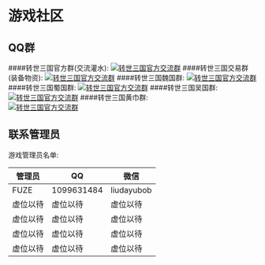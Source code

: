 # 游戏社区

## QQ群
####转世三国官方群(交流灌水):
<span class="w3-padding"><a target="_blank" href="//shang.qq.com/wpa/qunwpa?idkey=3c4de04285c30fbbde0219589d984e461621f84cb937880221456d12aae39ebf"><img border="0" src="//pub.idqqimg.com/wpa/images/group.png" alt="转世三国官方交流群" title="转世三国官方交流群"></a></span>
####转世三国交易群(装备物资): 
<span class="w3-padding"><a target="_blank" href="//shang.qq.com/wpa/qunwpa?idkey=3c4de04285c30fbbde0219589d984e461621f84cb937880221456d12aae39ebf"><img border="0" src="//pub.idqqimg.com/wpa/images/group.png" alt="转世三国官方交流群" title="转世三国官方交流群"></a></span>
####转世三国魏国群:
<span class="w3-padding"><a target="_blank" href="//shang.qq.com/wpa/qunwpa?idkey=3c4de04285c30fbbde0219589d984e461621f84cb937880221456d12aae39ebf"><img border="0" src="//pub.idqqimg.com/wpa/images/group.png" alt="转世三国官方交流群" title="转世三国官方交流群"></a></span>
####转世三国蜀国群:
<span class="w3-padding"><a target="_blank" href="//shang.qq.com/wpa/qunwpa?idkey=3c4de04285c30fbbde0219589d984e461621f84cb937880221456d12aae39ebf"><img border="0" src="//pub.idqqimg.com/wpa/images/group.png" alt="转世三国官方交流群" title="转世三国官方交流群"></a></span>
####转世三国吴国群:   
<span class="w3-padding"><a target="_blank" href="//shang.qq.com/wpa/qunwpa?idkey=3c4de04285c30fbbde0219589d984e461621f84cb937880221456d12aae39ebf"><img border="0" src="//pub.idqqimg.com/wpa/images/group.png" alt="转世三国官方交流群" title="转世三国官方交流群"></a></span>
####转世三国黄巾群:   
<span class="w3-padding"><a target="_blank" href="//shang.qq.com/wpa/qunwpa?idkey=3c4de04285c30fbbde0219589d984e461621f84cb937880221456d12aae39ebf"><img border="0" src="//pub.idqqimg.com/wpa/images/group.png" alt="转世三国官方交流群" title="转世三国官方交流群"></a></span>


## 联系管理员
游戏管理员名单:

| 管理员|QQ|微信|
| -------------|-----|-----|
|FUZE|1099631484|liudayubob|
|虚位以待|虚位以待|虚位以待|
|虚位以待|虚位以待|虚位以待|
|虚位以待|虚位以待|虚位以待|
|虚位以待|虚位以待|虚位以待|



